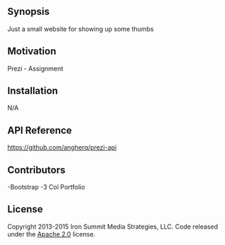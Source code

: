 ## Synopsis

Just a small website for showing up some thumbs


## Motivation

Prezi - Assignment

## Installation

N/A

## API Reference

https://github.com/angherq/prezi-api


## Contributors

-Bootstrap
-3 Col Portfolio 

## License

Copyright 2013-2015 Iron Summit Media Strategies, LLC. Code released under the [Apache 2.0](https://github.com/IronSummitMedia/startbootstrap-3-col-portfolio/blob/gh-pages/LICENSE) license.